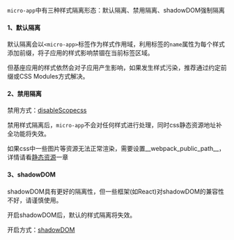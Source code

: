 `micro-app`中有三种样式隔离形态：默认隔离、禁用隔离、shadowDOM强制隔离

#### 1、默认隔离
默认隔离会以`<micro-app>`标签作为样式作用域，利用标签的`name`属性为每个样式添加前缀，将子应用的样式影响禁锢在当前标签区域。

但基座应用的样式依然会对子应用产生影响，如果发生样式污染，推荐通过约定前缀或CSS Modules方式解决。

#### 2、禁用隔离
禁用方式：[disableScopecss](/zh-cn/configure?id=disablescopecss)

禁用样式隔离后，`micro-app`不会对任何样式进行处理，同时css静态资源地址补全功能将失效。

如果css中一些图片等资源无法正常渲染，需要设置__webpack_public_path__，详情请看[静态资源](/zh-cn/static-source)一章

#### 3、shadowDOM
shadowDOM具有更好的隔离性，但一些框架(如React)对shadowDOM的兼容性不好，请谨慎使用。

开启shadowDOM后，默认的样式隔离将失效。

开启方式：[shadowDOM](/zh-cn/configure?id=shadowdom)
